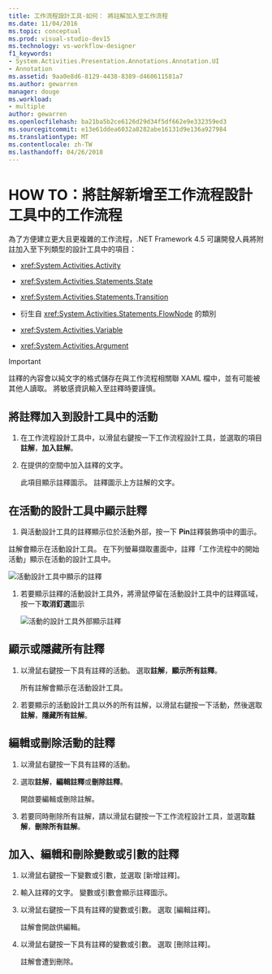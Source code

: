 ```yaml
---
title: 工作流程設計工具-如何： 將註解加入至工作流程
ms.date: 11/04/2016
ms.topic: conceptual
ms.prod: visual-studio-dev15
ms.technology: vs-workflow-designer
f1_keywords:
- System.Activities.Presentation.Annotations.Annotation.UI
- Annotation
ms.assetid: 9aa0e8d6-8129-4438-8389-d460611581a7
ms.author: gewarren
manager: douge
ms.workload:
- multiple
author: gewarren
ms.openlocfilehash: ba21ba5b2ce6126d29d34f5df662e9e332359ed3
ms.sourcegitcommit: e13e61ddea6032a8282abe16131d9e136a927984
ms.translationtype: MT
ms.contentlocale: zh-TW
ms.lasthandoff: 04/26/2018
---
```

# <a name="how-to-add-comments-to-a-workflow-in-the-workflow-designer"></a>HOW TO：將註解新增至工作流程設計工具中的工作流程

為了方便建立更大且更複雜的工作流程，.NET Framework 4.5 可讓開發人員將附註加入至下列類型的設計工具中的項目：

-   <xref:System.Activities.Activity>

-   <xref:System.Activities.Statements.State>

-   <xref:System.Activities.Statements.Transition>

-   衍生自 <xref:System.Activities.Statements.FlowNode> 的類別

-   <xref:System.Activities.Variable>

-   <xref:System.Activities.Argument>

> [!IMPORTANT]
> 註釋的內容會以純文字的格式儲存在與工作流程相關聯 XAML 檔中，並有可能被其他人讀取。 將敏感資訊輸入至註釋時要謹慎。

## <a name="adding-an-annotation-to-an-activity-in-the-designer"></a>將註釋加入到設計工具中的活動

1. 在工作流程設計工具中，以滑鼠右鍵按一下工作流程設計工具，並選取的項目**註解**，**加入註解**。

1. 在提供的空間中加入註釋的文字。

   此項目顯示註釋圖示。 註釋圖示上方註解的文字。

## <a name="displaying-an-annotation-in-an-activitys-designer"></a>在活動的設計工具中顯示註釋

1.  與活動設計工具的註釋顯示位於活動外部，按一下  **Pin**註釋裝飾項中的圖示。

   註解會顯示在活動設計工具。 在下列螢幕擷取畫面中，註釋「工作流程中的開始活動」顯示在活動的設計工具中。

   ![活動設計工具中顯示的註釋](../workflow-designer/media/annotationindesigner.png "AnnotationInDesigner")

1. 若要顯示註釋的活動設計工具外，將滑鼠停留在活動設計工具中的註釋區域，按一下**取消釘選**圖示

   ![活動的設計工具外部顯示註釋](../workflow-designer/media/annotationoutsidedesigner.png "AnnotationOutsideDesigner")

## <a name="showing-or-hiding-all-annotations"></a>顯示或隱藏所有註釋

1. 以滑鼠右鍵按一下具有註釋的活動。 選取**註解**，**顯示所有註釋**。

   所有註解會顯示在活動設計工具。

1. 若要顯示的活動設計工具以外的所有註解，以滑鼠右鍵按一下活動，然後選取**註解**，**隱藏所有註解**。

## <a name="editing-or-deleting-an-annotation-for-an-activity"></a>編輯或刪除活動的註釋

1. 以滑鼠右鍵按一下具有註釋的活動。

1. 選取**註解**，**編輯註釋**或**刪除註釋**。

   開啟要編輯或刪除註解。

1. 若要同時刪除所有註解，請以滑鼠右鍵按一下工作流程設計工具，並選取**註解**，**刪除所有註解**。

## <a name="adding-editing-and-deleting-an-annotation-for-a-variable-or-argument"></a>加入、編輯和刪除變數或引數的註釋

1. 以滑鼠右鍵按一下變數或引數，並選取 [新增註釋]。

1. 輸入註釋的文字。 變數或引數會顯示註釋圖示。

1. 以滑鼠右鍵按一下具有註釋的變數或引數。 選取 [編輯註釋]。

   註解會開啟供編輯。

1. 以滑鼠右鍵按一下具有註釋的變數或引數。 選取 [刪除註釋]。

   註解會遭到刪除。